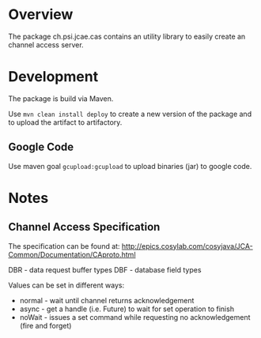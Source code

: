 # Overview

The package ch.psi.jcae.cas contains an utility library to easily create an channel access server.

# Development
The package is build via Maven.

Use `mvn clean install deploy` to create a new version of the package and to upload the artifact to artifactory.


## Google Code
Use maven goal `gcupload:gcupload` to upload binaries (jar) to google code.

# Notes

## Channel Access Specification

The specification can be found at: http://epics.cosylab.com/cosyjava/JCA-Common/Documentation/CAproto.html

DBR - data request buffer types
DBF - database field types

Values can be set in different ways:
  * normal - wait until channel returns acknowledgement
  * async - get a handle (i.e. Future) to wait for set operation to finish
  * noWait - issues a set command while requesting no acknowledgement (fire and forget)